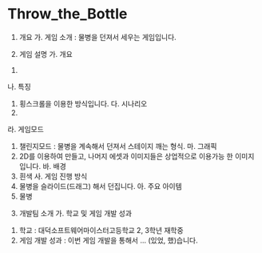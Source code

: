 # Throw_the_Bottle
1. 개요
 가. 게임 소개 : 물병을 던져서 세우는 게임입니다.

2. 게임 설명
 가. 개요
  1)
 나. 특징
  1) 횡스크롤을 이용한 방식입니다.
 다. 시나리오
  1) 
 라. 게임모드
  1) 챌린지모드 : 물병을 계속해서 던져서 스테이지 깨는 형식.
 마. 그래픽
  1) 2D를 이용하여 만들고, 나머지 에셋과 이미지들은 상업적으로 이용가능 한 이미지입니다.
 바. 배경
  1) 흰색
 사. 게임 진행 방식
  1) 물병을 슬라이드(드래그) 해서 던집니다.
 아. 주요 아이템
  1) 물병

3. 개발팀 소개
 가. 학교 및 게임 개발 성과
  1) 학교 : 대덕소프트웨어마이스터고등학교 2, 3학년 재학중
  2) 게임 개발 성과 : 이번 게임 개발을 통해서 ... (있었, 했)습니다.
